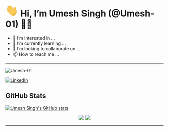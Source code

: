 # <img src="https://raw.githubusercontent.com/ABSphreak/ABSphreak/master/gifs/Hi.gif" width="41px"> Hi, I’m Umesh Singh (@Umesh-01) 👨‍💻
- 👀 I’m interested in ...
- 🌱 I’m currently learning ...
- 💞️ I’m looking to collaborate on ...
- 📫 How to reach me ...

<!--- 👋 Profile Views
![GitHub](https://img.shields.io/github/license/Umesh-01/Umesh-01?color=%23181717&label=Profile%20Views&logo=0&logoColor=%23181717)
![GitHub watchers](https://img.shields.io/github/watchers/Umesh-01/Umesh-01?color=%23181717&label=Profile%20Views&style=social)
--->
---
<p align="left"> <img src="https://komarev.com/ghpvc/?username=Umesh-01&label=Profile%20Views&color=0e75b6&style=flat" alt="Umesh-01" /> </p>

[![LinkedIn](https://img.shields.io/badge/LinkedIn-0077B5?style=flat&logo=linkedin&logoColor=white)](https://www.linkedin.com/in/umeshsingh19)

## GitHub Stats
[![Umesh Singh's GitHub stats](https://github-readme-stats.vercel.app/api?username=Umesh-01&show_icons=true&theme=tokyonight)](https://github.com/Umesh-01/Umesh-01)

<p align="center">
<img width="49%" src="https://github-readme-stats.vercel.app/api?username=Umesh-01&show_icons=true&theme=tokyonight" />
<img width="49%" src="https://github-readme-streak-stats.herokuapp.com/?user=Umesh-01&theme=tokyonight" />
</p>
  
---

<!---
Simple Stats

[![Umesh Singh's GitHub stats](https://github-readme-stats.vercel.app/api?username=Umesh-01)](https://github.com/Umesh-01/github-readme-stats)


Hiding individual stats

Options: &hide=stars,commits,prs,issues,contribs

![Umesh Singh's GitHub stats](https://github-readme-stats.vercel.app/api?username=Umesh-01&hide=contribs,prs)

Showing icons

show_icons=true

![Umesh Singh's GitHub stats](https://github-readme-stats.vercel.app/api?username=Umesh-01&show_icons=true)

Themes

?theme=THEME_NAME

Options: dark, radical, merko, gruvbox, tokyonight, onedark, cobalt, synthwave, highcontrast, dracula

![Umesh Singh's GitHub stats](https://github-readme-stats.vercel.app/api?username=Umesh-01&show_icons=true&theme=radical)



--->


<!--- 👨‍🎓‍💻
Umesh-01/Umesh-01 is a ✨ special ✨ repository because its `README.md` (this file) appears on your GitHub profile.
You can click the Preview link to take a look at your changes.
--->
